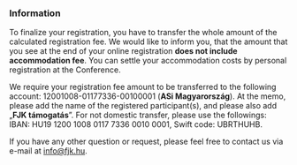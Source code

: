 <h3>Information</h3>

To finalize your registration, you have to transfer the whole amount of the calculated registration fee. We would like to inform you, that the amount that you see at the end of your online registration **does not include accommodation fee**. You can settle your accommodation costs by personal registration at the Conference.

We require your registration fee amount to be transferred to the following account: <span class="emph">12001008-01177336-00100001</span> (**ASi Magyarország**). At the memo, please add the name of the registered participant(s), and please also add „**FJK támogatás**”. For not domestic transfer, please use the followings: IBAN: HU19 1200 1008 0117 7336 0010 0001, Swift code: UBRTHUHB.

If you have any other question or request, please feel free to contact us via e-mail at <a href="mailto:info@fjk.hu">info@fjk.hu</a>.

